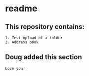readme
======

This repository contains: 
-------------------------

    1. Test upload of a folder
    2. Address book

Doug added this section
-----------------------
    Love you!
